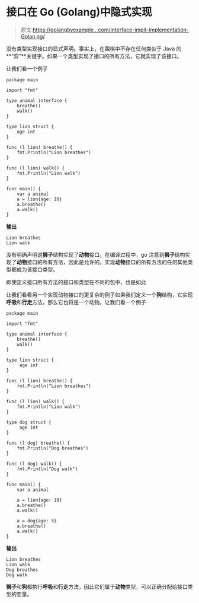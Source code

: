 # 接口在 Go (Golang)中隐式实现

> 原文:[https://golangbyexample . com/interface-impit-implementation-Golan ng/](https://golangbyexample.com/interface-implit-implementation-golanng/)

没有类型实现接口的显式声明。事实上，在围棋中不存在任何类似于 Java 的**“弈”**关键字。如果一个类型实现了接口的所有方法，它就实现了该接口。

让我们看一个例子

```
package main

import "fmt"

type animal interface {
    breathe()
    walk()
}

type lion struct {
    age int
}

func (l lion) breathe() {
    fmt.Println("Lion breathes")
}

func (l lion) walk() {
    fmt.Println("Lion walk")
}

func main() {
    var a animal
    a = lion{age: 10}
    a.breathe()
    a.walk()
}
```

**输出**

```
Lion breathes
Lion walk
```

没有明确声明说**狮子**结构实现了**动物**接口。在编译过程中，go 注意到**狮子**结构实现了**动物**接口的所有方法，因此是允许的。实现**动物**接口的所有方法的任何其他类型都成为该接口类型。

即使定义接口所有方法的接口和类型在不同的包中，也是如此

让我们看看另一个实现动物接口的更复杂的例子如果我们定义一个**狗**结构，它实现**呼吸**和**行走**方法，那么它也将是一个动物。让我们看一个例子

```
package main

import "fmt"

type animal interface {
    breathe()
    walk()
}

type lion struct {
     age int
}

func (l lion) breathe() {
    fmt.Println("Lion breathes")
}

func (l lion) walk() {
    fmt.Println("Lion walk")
}

type dog struct {
     age int
}

func (l dog) breathe() {
    fmt.Println("Dog breathes")
}

func (l dog) walk() {
    fmt.Println("Dog walk")
}

func main() {
    var a animal

    a = lion{age: 10}
    a.breathe()
    a.walk()

    a = dog{age: 5}
    a.breathe()
    a.walk()
}
```

**输出**

```
Lion breathes
Lion walk
Dog breathes
Dog walk
```

**狮子**和**狗**都执行**呼吸**和**行走**方法，因此它们属于**动物**类型，可以正确分配给接口类型的变量。